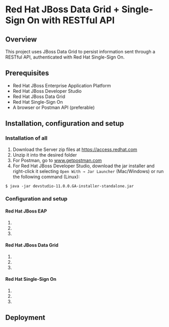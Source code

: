 # Red Hat JBoss Data Grid + Single-Sign On with RESTful API

## Overview
This project uses JBoss Data Grid to persist information sent through a RESTful API, authenticated with Red Hat Single-Sign On.

## Prerequisites
* Red Hat JBoss Enterprise Application Platform
* Red Hat JBoss Developer Studio
* Red Hat JBoss Data Grid
* Red Hat Single-Sign On
* A browser or Postman API (preferable)

## Installation, configuration and setup
### Installation of all 
1. Download the Server zip files at https://access.redhat.com
2. Unzip it into the desired folder 
3. For Postman, go to www.getpostman.com 
4. For Red Hat JBoss Developer Studio, download the jar installer and right-click it selecting `Open With → Jar Launcher` (Mac/Windows) or run the following command (Linux):
``` 
$ java -jar devstudio-11.0.0.GA-installer-standalone.jar
```

### Configuration and setup
#### Red Hat JBoss EAP 
1.
2.
3.

#### Red Hat JBoss Data Grid
1.
2.
3.

#### Red Hat Single-Sign On
1.
2.
3.

## Deployment 

